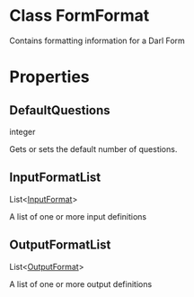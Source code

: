 Class FormFormat
====

Contains formatting information for a Darl Form

# Properties

## DefaultQuestions
integer

Gets or sets the default number of questions.


## InputFormatList
List&lt;[InputFormat](InputFormat)&gt;

A list of one or more input definitions

## OutputFormatList
List&lt;[OutputFormat](OutputFormat)&gt;

A list of one or more output definitions
